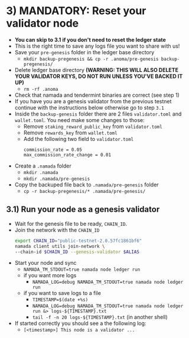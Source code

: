 # 3) MANDATORY: Reset your validator node
- **You can skip to 3.1 if you don't need to reset the ledger state**
- This is the right time to save any logs file you want to share with us!
- Save your `pre-genesis` folder in the ledger base directory
    - `mkdir backup-pregenesis && cp -r .anoma/pre-genesis backup-pregenesis/`
- Delete ledger base directory **(WARNING: THIS WILL ALSO DELETE YOUR VALIDATOR KEYS, DO NOT RUN UNLESS YOU'VE BACKED IT UP)**
    - `rm -rf .anoma`
- Check that namada and tendermint binaries are correct (see step 1)
- If you have you are a genesis validator from the previous testnet continue with the instructions below otherwise go to step `3.1`
- Inside the `backup-genesis` folder there are 2 files `validator.toml` and `wallet.toml`. You need make some changes to those:
    - Remove `staking_reward_public_key` from `validator.toml`
    - Remove `rewards_key` from `wallet.toml`
    - Add the following two field to `validator.toml`
        ```
        commission_rate = 0.05
        max_commission_rate_change = 0.01
        ```
- Create a `.namada` folder
    - `mkdir .namada`
    - `mkdir .namada/pre-genesis`
- Copy the backuped file back to `.namada/pre-genesis` folder
    - `cp -r backup-pregenesis/* .namada/pre-genesis/`

<!-- New!
With the new update, the folder will be located in the `.namada` folder rather than the `.anoma`

 - You can now move over your keys from your old .anoma folder to the new .namada folder in the namada/ directory by running `mv backup-pregenesis/. -r .namada/pre-genesis` -->

## 3.1) Run your node as a genesis validator

- Wait for the genesis file to be ready, `CHAIN_ID`.
- Join the network with the `CHAIN_ID`
    ``` bash
    export CHAIN_ID="public-testnet-2.0.57fc1861bf6"
    namada client utils join-network \
    --chain-id $CHAIN_ID --genesis-validator $ALIAS
    ```
- Start your node and sync
    - `NAMADA_TM_STDOUT=true namada node ledger run`
    - if you want more logs
        - `NAMADA_LOG=debug NAMADA_TM_STDOUT=true namada node ledger run`
    - if you want to save logs to a file
        - `TIMESTAMP=$(date +%s)`
        - `NAMADA_LOG=debug NAMADA_TM_STDOUT=true namada node ledger run &> logs-${TIMESTAMP}.txt`
        - `tail -f -n 20 logs-${TIMESTAMP}.txt` (in another shell)
- If started correctly you should see a the following log:
    - `[<timestamp>] This node is a validator ...`
    